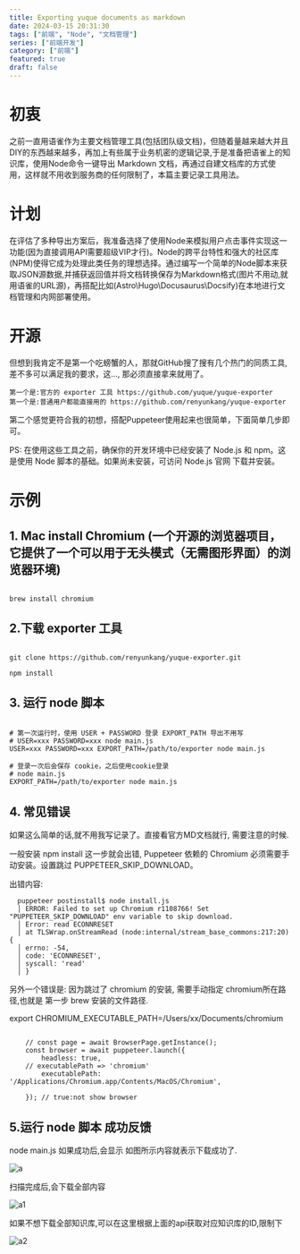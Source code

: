```yaml
---
title: Exporting yuque documents as markdown
date: 2024-03-15 20:31:30
tags: ["前端", "Node", "文档管理"]
series: ["前端开发"]
category: ["前端"]
featured: true
draft: false
---
```



# 初衷
之前一直用语雀作为主要文档管理工具(包括团队级文档)，但随着量越来越大并且DIY的东西越来越多，再加上有些属于业务机密的逻辑记录,于是准备把语雀上的知识库，使用Node命令一键导出 Markdown 文档，再通过自建文档库的方式使用，这样就不用收到服务商的任何限制了，本篇主要记录工具用法。

# 计划
在评估了多种导出方案后，我准备选择了使用Node来模拟用户点击事件实现这一功能(因为直接调用API需要超级VIP才行)。Node的跨平台特性和强大的社区库(NPM)使得它成为处理此类任务的理想选择。通过编写一个简单的Node脚本来获取JSON源数据,并捕获返回值并将文档转换保存为Markdown格式(图片不用动,就用语雀的URL源)，再搭配比如(Astro\Hugo️️\Docusaurus\Docsify)在本地进行文档管理和内网部署使用。

# 开源

但想到我肯定不是第一个吃螃蟹的人，那就GitHub搜了搜有几个热门的同质工具,差不多可以满足我的要求，这..., 那必须直接拿来就用了。

    第一个是:官方的 exporter 工具 https://github.com/yuque/yuque-exporter
    第一个是:普通用户都能直接用的 https://github.com/renyunkang/yuque-exporter

第二个感觉更符合我的初想，搭配Puppeteer使用起来也很简单，下面简单几步即可。

PS: 在使用这些工具之前，确保你的开发环境中已经安装了 Node.js 和 npm。这是使用 Node 脚本的基础。如果尚未安装，可访问 Node.js 官网 下载并安装。


# 示例

## 1. Mac install Chromium (一个开源的浏览器项目，它提供了一个可以用于无头模式（无需图形界面）的浏览器环境)

```

brew install chromium

```

## 2.下载 exporter 工具


```

git clone https://github.com/renyunkang/yuque-exporter.git

npm install

```


## 3. 运行 node 脚本


```

# 第一次运行时，使用 USER + PASSWORD 登录 EXPORT_PATH 导出不用写
# USER=xxx PASSWORD=xxx node main.js
USER=xxx PASSWORD=xxx EXPORT_PATH=/path/to/exporter node main.js

# 登录一次后会保存 cookie，之后使用cookie登录
# node main.js
EXPORT_PATH=/path/to/exporter node main.js

```

## 4. 常见错误

如果这么简单的话,就不用我写记录了。直接看官方MD文档就行, 需要注意的时候.

一般安装 npm install 这一步就会出错, Puppeteer 依赖的 Chromium 必须需要手动安装。设置跳过 PUPPETEER_SKIP_DOWNLOAD。

出错内容:

      puppeteer postinstall$ node install.js
      │ ERROR: Failed to set up Chromium r1108766! Set "PUPPETEER_SKIP_DOWNLOAD" env variable to skip download.
      │ Error: read ECONNRESET
      │ at TLSWrap.onStreamRead (node:internal/stream_base_commons:217:20) {
      │ errno: -54,
      │ code: 'ECONNRESET',
      │ syscall: 'read'
      │ }

另外一个错误是: 因为跳过了 chromium 的安装, 需要手动指定 chromium所在路径,也就是 第一步 brew 安装的文件路径.

export CHROMIUM_EXECUTABLE_PATH=/Users/xx/Documents/chromium

```

	// const page = await BrowserPage.getInstance();
	const browser = await puppeteer.launch({
		headless: true,
    // executablePath => 'chromium'
		executablePath: '/Applications/Chromium.app/Contents/MacOS/Chromium',

	}); // true:not show browser

```

## 5.运行 node 脚本 成功反馈

node main.js 如果成功后,会显示 如图所示内容就表示下载成功了.

![a](https://p.ipic.vip/3wn3tf.jpg)


扫描完成后,会下载全部内容

![a1](https://p.ipic.vip/lf1bll.jpg)



如果不想下载全部知识库,可以在这里根据上面的api获取对应知识库的ID,限制下

![a2](https://p.ipic.vip/7ph6nm.jpg)

